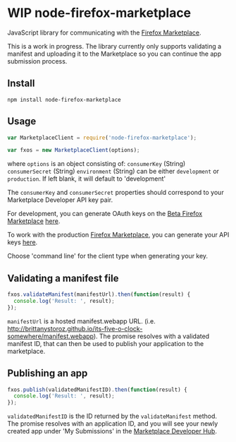 # WIP node-firefox-marketplace
JavaScript library for communicating with the [Firefox Marketplace](https://marketplace.firefox.com/).

This is a work in progress. The library currently only supports validating a manifest and uploading it to the Marketplace so you can continue the app submission process.

## Install
`npm install node-firefox-marketplace`

## Usage
```javascript
var MarketplaceClient = require('node-firefox-marketplace');

var fxos = new MarketplaceClient(options);
```

where `options` is an object consisting of:
  `consumerKey` (String)
  `consumerSecret` (String)
  `environment` (String) can be either `development` or `production`. If left blank, it will default to 'development'

The `consumerKey` and `consumerSecret` properties should correspond to your Marketplace Developer API key pair.

For development, you can generate OAuth keys on the [Beta Firefox Marketplace](https://marketplace-dev.allizom.org/) [here](https://marketplace-dev.allizom.org/developers/api).

To work with the production [Firefox Marketplace](https://marketplace.firefox.com/), you can generate your API keys [here](https://marketplace.firefox.com/developers/api).

Choose 'command line' for the client type when generating your key.


## Validating a manifest file
```javascript
fxos.validateManifest(manifestUrl).then(function(result) {
  console.log('Result: ', result);
});
```

`manifestUrl` is a hosted manifest.webapp URL. (i.e. http://brittanystoroz.github.io/its-five-o-clock-somewhere/manifest.webapp). The promise resolves with a validated manifest ID, that can then be used to publish your application to the marketplace.

## Publishing an app
```javascript
fxos.publish(validatedManifestID).then(function(result) {
  console.log('Result: ', result);
});
```
`validatedManifestID` is the ID returned by the `validateManifest` method. The promise resolves with an application ID, and you will see your newly created app under 'My Submissions' in the [Marketplace Developer Hub](https://marketplace.firefox.com/developers/).

